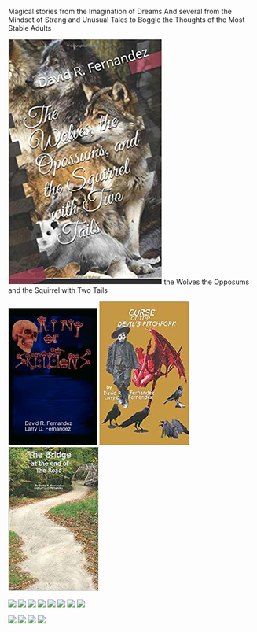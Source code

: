 Magical stories from the Imagination of Dreams
And several from the Mindset of Strang and Unusual Tales to Boggle the Thoughts of the Most Stable Adults

![](images/thewolves.jpg)
the Wolves the Opposums and the Squirrel with Two Tails

![](images/ring.jpg) ![](images/curse.jpg) ![](images/Bridge.jpg)

![](images/logo_main.png) ![](images/logo_main.png) ![](images/logo_main.png) ![](images/logo_main.png)
![](images/logo_main.png) ![](images/logo_main.png) ![](images/logo_main.png) ![](images/logo_main.png)

![](images/logo_main.png) ![](images/logo_main.png) ![](images/logo_main.png) ![](images/logo_main.png)
